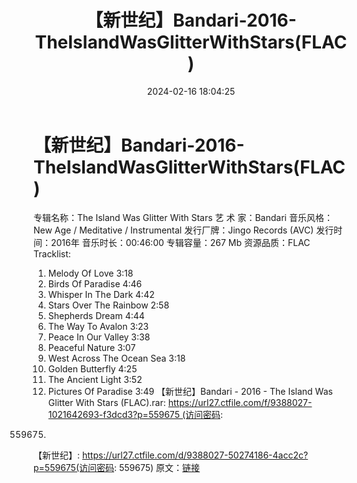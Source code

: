 ﻿---
title: 【新世纪】Bandari-2016-TheIslandWasGlitterWithStars(FLAC)
date: 2024-02-16 18:04:25
categories: 古典音乐、新世纪、纯音雅乐
tags: 纯音雅乐
---
# 【新世纪】Bandari-2016-TheIslandWasGlitterWithStars(FLAC)

专辑名称：The Island Was Glitter With Stars
艺 术 家：Bandari
音乐风格：New Age / Meditative / Instrumental
发行厂牌：Jingo Records (AVC)
发行时间：2016年
音乐时长：00:46:00
专辑容量：267 Mb
资源品质：FLAC
Tracklist:
01. Melody Of Love 3:18
02. Birds Of Paradise 4:46
03. Whisper In The Dark 4:42
04. Stars Over The Rainbow 2:58
05. Shepherds Dream 4:44
06. The Way To Avalon 3:23
07. Peace In Our Valley 3:38
08. Peaceful Nature 3:07
09. West Across The Ocean Sea 3:18
10. Golden Butterfly 4:25
11. The Ancient Light 3:52
12. Pictures Of Paradise 3:49
【新世纪】Bandari - 2016 - The Island Was Glitter With Stars
(FLAC).rar: https://url27.ctfile.com/f/9388027-1021642693-f3dcd3?p=559675 (访问密码:
559675)
【新世纪】: https://url27.ctfile.com/d/9388027-50274186-4acc2c?p=559675(访问密码:
559675)
原文：[链接](https://blog.sina.com.cn/s/blog_1647c7e76010314gj.html)